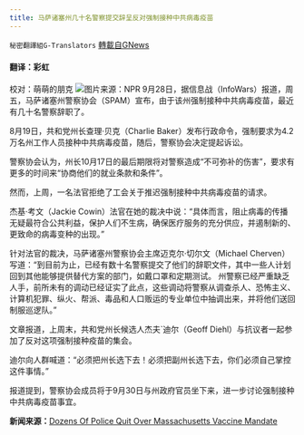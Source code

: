 ```yaml
---
title: 马萨诸塞州几十名警察提交辞呈反对强制接种中共病毒疫苗
---
```

`秘密翻譯組G-Translators` [轉載自GNews](https://gnews.org/zh-hans/1559632/)

#### 翻译：彩虹
校对：萌萌的朋克
![](https://assets.gnews.org/wp-content/uploads/2021/09/4-52.jpg)图片来源：NPR
9月28日，据信息战（InfoWars）报道，周五，马萨诸塞州警察协会（SPAM）宣布，由于该州强制接种中共病毒疫苗，最近有几十名警察辞职了。

8月19日，共和党州长查理·贝克（Charlie Baker）发布行政命令，强制要求为4.2万名州工作人员接种中共病毒疫苗，随后，警察协会决定提起诉讼。

警察协会认为，州长10月17日的最后期限将对警察造成“不可弥补的伤害”，要求有更多的时间来“协商他们的就业条款和条件”。

然而，上周，一名法官拒绝了工会关于推迟强制接种中共病毒疫苗的请求。

杰基·考文（Jackie Cowin）法官在她的裁决中说：“具体而言，阻止病毒的传播无疑最符合公共利益，保护人们不生病，确保医疗服务的充分供应，并遏制新的、更致命的病毒变种的出现。”

针对法官的裁决，马萨诸塞州警察协会主席迈克尔·切尔文（Michael Cherven）写道：“到目前为止，已经有数十名警察提交了他们的辞职文件，其中一些人计划回到其他能够提供替代方案的部门，如戴口罩和定期测试。 州警察已经严重缺乏人手，前所未有的调动已经证实了此点，这些调动将警察从调查杀人、恐怖主义、计算机犯罪、纵火、帮派、毒品和人口贩运的专业单位中抽调出来，并将他们送回制服巡逻队。”

文章报道，上周末，共和党州长候选人杰夫`迪尔（Geoff Diehl）与抗议者一起参加了反对这项强制接种疫苗的集会。

迪尔向人群喊道：“必须把州长选下去！必须把副州长选下去，你们必须自己掌控这件事情。”

报道提到，警察协会成员将于9月30日与州政府官员坐下来，进一步讨论强制接种中共病毒疫苗事宜。

**新闻来源：**[Dozens Of Police Quit Over Massachusetts Vaccine Mandate](https://www.infowars.com/posts/dozens-of-police-quit-over-massachusetts-vaccine-mandate/)
